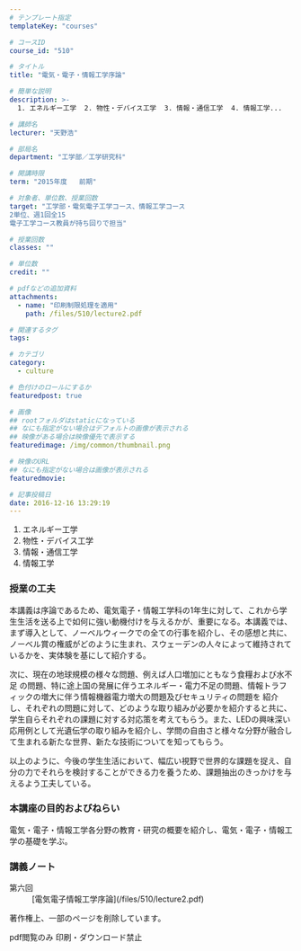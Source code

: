 ```yaml
---
# テンプレート指定
templateKey: "courses"

# コースID
course_id: "510"

# タイトル
title: "電気・電子・情報工学序論"

# 簡単な説明
description: >-
  1. エネルギー工学  2. 物性・デバイス工学  3. 情報・通信工学  4. 情報工学...

# 講師名
lecturer: "天野浩"

# 部局名
department: "工学部／工学研究科"

# 開講時限
term: "2015年度	前期"

# 対象者、単位数、授業回数
target: "工学部・電気電子工学コース、情報工学コース
2単位、週1回全15
電子工学コース教員が持ち回りで担当"

# 授業回数
classes: ""

# 単位数
credit: ""

# pdfなどの追加資料
attachments: 
  - name: "印刷制限処理を適用" 
    path: /files/510/lecture2.pdf

# 関連するタグ
tags:

# カテゴリ
category:
  - culture

# 色付けのロールにするか
featuredpost: true

# 画像
## rootフォルダはstaticになっている
## なにも指定がない場合はデフォルトの画像が表示される
## 映像がある場合は映像優先で表示する
featuredimage: /img/common/thumbnail.png

# 映像のURL
## なにも指定がない場合は画像が表示される
featuredmovie: 

# 記事投稿日
date: 2016-12-16 13:29:19
---
```


1. エネルギー工学
2. 物性・デバイス工学
3. 情報・通信工学
4. 情報工学

### 授業の工夫

本講義は序論であるため、電気電子・情報工学科の1年生に対して、これから学生生活を送る上で如何に強い動機付けを与えるかが、重要になる。本講義では、まず導入として、ノーベルウィークでの全ての行事を紹介し、その感想と共に、ノーベル賞の権威がどのように生まれ、スウェーデンの人々によって維持されているかを、実体験を基にして紹介する。

次に、現在の地球規模の様々な問題、例えば人口増加にともなう食糧および水不足 の問題、特に途上国の発展に伴うエネルギー・電力不足の問題、情報トラフィックの増大に伴う情報機器電力増大の問題及びセキュリティの問題を 紹介し、それぞれの問題に対して、どのような取り組みが必要かを紹介すると共に、学生自らそれぞれの課題に対する対応策を考えてもらう。また、LEDの興味深い応用例として光遺伝学の取り組みを紹介し、学問の自由さと様々な分野が融合して生まれる新たな世界、新たな技術についてを知ってもらう。

以上のように、今後の学生生活において、幅広い視野で世界的な課題を捉え、自分の力でそれらを検討することができる力を養うため、課題抽出のきっかけを与えるよう工夫している。



### 本講座の目的およびねらい

電気・電子・情報工学各分野の教育・研究の概要を紹介し、電気・電子・情報工学の基礎を学ぶ。



### 講義ノート

<dl>
<dt>
第六回
</dt>

<dd>
[電気電子情報工学序論](/files/510/lecture2.pdf) 
</dd>
</dl>

著作権上、一部のページを削除しています。

pdf閲覧のみ 印刷・ダウンロード禁止





